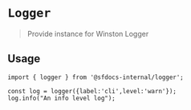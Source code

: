 # `Logger`

> Provide instance for Winston Logger

## Usage

```
import { logger } from '@sfdocs-internal/logger';

const log = logger({label:'cli',level:'warn'});
log.info("An info level log");
```
